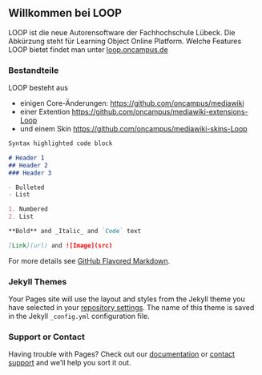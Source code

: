 ## Willkommen bei LOOP

LOOP ist die neue Autorensoftware der Fachhochschule Lübeck. Die Abkürzung steht für Learning Object Online Platform. 
Welche Features LOOP bietet findet man unter [loop.oncampus.de](https://loop.oncampus.de)

### Bestandteile

LOOP besteht aus
- einigen Core-Änderungen: https://github.com/oncampus/mediawiki
- einer Extention https://github.com/oncampus/mediawiki-extensions-Loop
- und einem Skin https://github.com/oncampus/mediawiki-skins-Loop

```markdown
Syntax highlighted code block

# Header 1
## Header 2
### Header 3

- Bulleted
- List

1. Numbered
2. List

**Bold** and _Italic_ and `Code` text

[Link](url) and ![Image](src)
```

For more details see [GitHub Flavored Markdown](https://guides.github.com/features/mastering-markdown/).

### Jekyll Themes

Your Pages site will use the layout and styles from the Jekyll theme you have selected in your [repository settings](https://github.com/oncampus/mediawiki-extensions-Loop/settings). The name of this theme is saved in the Jekyll `_config.yml` configuration file.

### Support or Contact

Having trouble with Pages? Check out our [documentation](https://help.github.com/categories/github-pages-basics/) or [contact support](https://github.com/contact) and we’ll help you sort it out.
